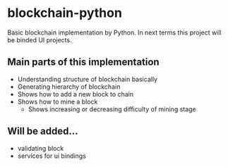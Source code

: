 # blockchain-python
Basic blockchain implementation by Python.
In next terms this project will be binded UI projects.

Main parts of this implementation
----------------------------------------
* Understanding structure of blockchain basically
* Generating hierarchy of blockchain
* Shows how to add a new block to chain
* Shows how to mine a block
  * Shows increasing or decreasing difficulty of mining stage


Will be added...
----------------
* validating block
* services for ui bindings
